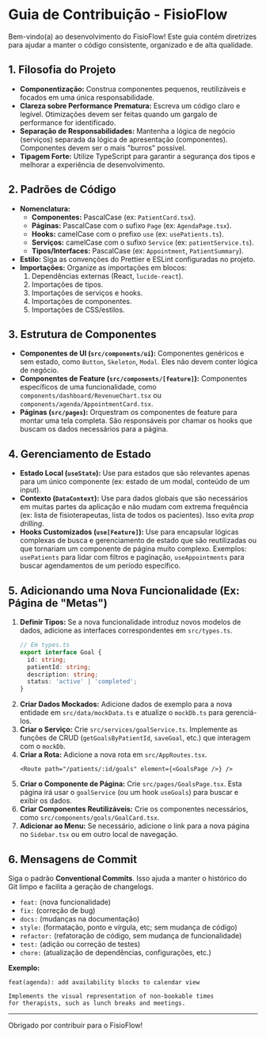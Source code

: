 
# Guia de Contribuição - FisioFlow

Bem-vindo(a) ao desenvolvimento do FisioFlow! Este guia contém diretrizes para ajudar a manter o código consistente, organizado e de alta qualidade.

## 1. Filosofia do Projeto

-   **Componentização:** Construa componentes pequenos, reutilizáveis e focados em uma única responsabilidade.
-   **Clareza sobre Performance Prematura:** Escreva um código claro e legível. Otimizações devem ser feitas quando um gargalo de performance for identificado.
-   **Separação de Responsabilidades:** Mantenha a lógica de negócio (serviços) separada da lógica de apresentação (componentes). Componentes devem ser o mais "burros" possível.
-   **Tipagem Forte:** Utilize TypeScript para garantir a segurança dos tipos e melhorar a experiência de desenvolvimento.

## 2. Padrões de Código

-   **Nomenclatura:**
    -   **Componentes:** PascalCase (ex: `PatientCard.tsx`).
    -   **Páginas:** PascalCase com o sufixo `Page` (ex: `AgendaPage.tsx`).
    -   **Hooks:** camelCase com o prefixo `use` (ex: `usePatients.ts`).
    -   **Serviços:** camelCase com o sufixo `Service` (ex: `patientService.ts`).
    -   **Tipos/Interfaces:** PascalCase (ex: `Appointment`, `PatientSummary`).
-   **Estilo:** Siga as convenções do Prettier e ESLint configuradas no projeto.
-   **Importações:** Organize as importações em blocos:
    1.  Dependências externas (React, `lucide-react`).
    2.  Importações de tipos.
    3.  Importações de serviços e hooks.
    4.  Importações de componentes.
    5.  Importações de CSS/estilos.

## 3. Estrutura de Componentes

-   **Componentes de UI (`src/components/ui`):** Componentes genéricos e sem estado, como `Button`, `Skeleton`, `Modal`. Eles não devem conter lógica de negócio.
-   **Componentes de Feature (`src/components/[feature]`):** Componentes específicos de uma funcionalidade, como `components/dashboard/RevenueChart.tsx` ou `components/agenda/AppointmentCard.tsx`.
-   **Páginas (`src/pages`):** Orquestram os componentes de feature para montar uma tela completa. São responsáveis por chamar os hooks que buscam os dados necessários para a página.

## 4. Gerenciamento de Estado

-   **Estado Local (`useState`):** Use para estados que são relevantes apenas para um único componente (ex: estado de um modal, conteúdo de um input).
-   **Contexto (`DataContext`):** Use para dados globais que são necessários em muitas partes da aplicação e não mudam com extrema frequência (ex: lista de fisioterapeutas, lista de todos os pacientes). Isso evita *prop drilling*.
-   **Hooks Customizados (`use[Feature]`):** Use para encapsular lógicas complexas de busca e gerenciamento de estado que são reutilizadas ou que tornariam um componente de página muito complexo. Exemplos: `usePatients` para lidar com filtros e paginação, `useAppointments` para buscar agendamentos de um período específico.

## 5. Adicionando uma Nova Funcionalidade (Ex: Página de "Metas")

1.  **Definir Tipos:** Se a nova funcionalidade introduz novos modelos de dados, adicione as interfaces correspondentes em `src/types.ts`.
    ```typescript
    // Em types.ts
    export interface Goal {
      id: string;
      patientId: string;
      description: string;
      status: 'active' | 'completed';
    }
    ```
2.  **Criar Dados Mockados:** Adicione dados de exemplo para a nova entidade em `src/data/mockData.ts` e atualize o `mockDb.ts` para gerenciá-los.
3.  **Criar o Serviço:** Crie `src/services/goalService.ts`. Implemente as funções de CRUD (`getGoalsByPatientId`, `saveGoal`, etc.) que interagem com o `mockDb`.
4.  **Criar a Rota:** Adicione a nova rota em `src/AppRoutes.tsx`.
    ```tsx
    <Route path="/patients/:id/goals" element={<GoalsPage />} />
    ```
5.  **Criar o Componente de Página:** Crie `src/pages/GoalsPage.tsx`. Esta página irá usar o `goalService` (ou um hook `useGoals`) para buscar e exibir os dados.
6.  **Criar Componentes Reutilizáveis:** Crie os componentes necessários, como `src/components/goals/GoalCard.tsx`.
7.  **Adicionar ao Menu:** Se necessário, adicione o link para a nova página no `Sidebar.tsx` ou em outro local de navegação.

## 6. Mensagens de Commit

Siga o padrão **Conventional Commits**. Isso ajuda a manter o histórico do Git limpo e facilita a geração de changelogs.

-   `feat:` (nova funcionalidade)
-   `fix:` (correção de bug)
-   `docs:` (mudanças na documentação)
-   `style:` (formatação, ponto e vírgula, etc; sem mudança de código)
-   `refactor:` (refatoração de código, sem mudança de funcionalidade)
-   `test:` (adição ou correção de testes)
-   `chore:` (atualização de dependências, configurações, etc.)

**Exemplo:**
```
feat(agenda): add availability blocks to calendar view

Implements the visual representation of non-bookable times
for therapists, such as lunch breaks and meetings.
```

---

Obrigado por contribuir para o FisioFlow!
